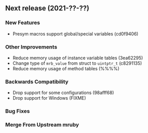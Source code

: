 ## Next release (2021-??-??)

### New Features

* Presym macros support global/special variables (cd0f9406)

### Other Improvements

* Reduce memory usage of instance variable tables (3ea62295)
* Change type of `mrb_value` from struct to `uintptr_t` (c8291135)
* Reduce memory usage of method tables (%%%%)

### Backwards Compatibility

* Drop support for some configurations (98afff68)
* Drop support for Windows (FIXME)

### Bug Fixes

### Merge From Upstream mruby
